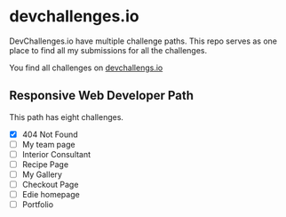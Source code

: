 # devchallenges.io

DevChallenges.io have multiple challenge paths. This repo serves as one place to find all my submissions for all the challenges.

You find all challenges on [devchallengs.io](https://devchallenges.io)

## Responsive Web Developer Path

This path has eight challenges.

- [x] 404 Not Found
- [ ] My team page
- [ ] Interior Consultant
- [ ] Recipe Page
- [ ] My Gallery
- [ ] Checkout Page
- [ ] Edie homepage
- [ ] Portfolio
